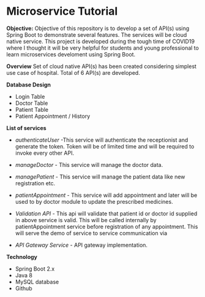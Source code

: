 # Microservice Tutorial

**Objective:** Objective of this repository is to develop a set of API(s) using Spring Boot to demonstrate several features. The services will be cloud native service.
This project is developed during the tough time of COVID19 where I thought it will be very helpful for students and young professional to learn microservices develoment using Spring Boot. 

**Overview** 
Set of cloud native API(s) has  been created considering simplest use case of hospital.  Total of 6 API(s) are developed.

**Database Design**

- Login Table
- Doctor Table
- Patient Table
- Patient Appointment / History

**List of services**

- _authenticateUser_ -This service  will authenticate the receptionist and generate the token. Token will be of limited time and will be required to invoke every other API.
 

- _manageDoctor_ - This service will manage the doctor data. 

- _managePatient_ - This service will manage the patient data like new registration etc.

- _patientAppointment_ - This service will add appointment and later will be used to by doctor module to update the prescribed medicines.


- _Validation API_  - This api will validate that patient id or doctor id supplied in above service is valid.  This will be called internally by patientAppointment service before registration of any appointment.  This will serve the demo of service to service communication via

- _API Gateway Service_ - API gateway implementation.


**Technology**

- Spring Boot 2.x 
- Java 8
- MySQL database 
- Github 
